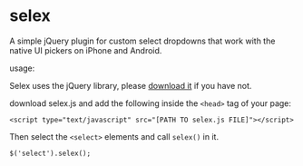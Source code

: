 # selex

A simple jQuery plugin for custom select dropdowns that work with the native UI pickers on iPhone and Android.

usage:

Selex uses the jQuery library, please [download it](https://jquery.com/) if you have not.

download selex.js and add the following inside the `<head>` tag of your page:
```
<script type="text/javascript" src="[PATH TO selex.js FILE]"></script>
```

Then select the `<select>` elements and call `selex()` in it.

```
$('select').selex();
```
